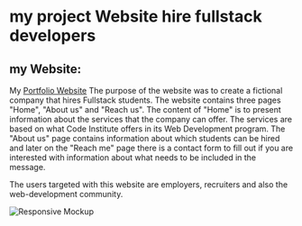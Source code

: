 # my project Website hire fullstack developers
## my Website:
My [Portfolio Website](https://github.com/Parre87/projekt1) The purpose of the website was to create a fictional company that hires Fullstack students. The website contains three pages "Home", "About us" and "Reach us". The content of "Home" is to present information about the services that the company can offer. The services are based on what Code Institute offers in its Web Development program. The "About us" page contains information about which students can be hired and later on the "Reach me" page there is a contact form to fill out if you are interested with information about what needs to be included in the message.

The users targeted with this website are employers, recruiters and also the web-development community.

![Responsive Mockup]()
